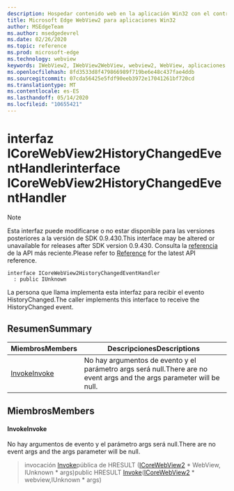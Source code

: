 ```yaml
---
description: Hospedar contenido web en la aplicación Win32 con el control Microsoft Edge WebView2
title: Microsoft Edge WebView2 para aplicaciones Win32
author: MSEdgeTeam
ms.author: msedgedevrel
ms.date: 02/26/2020
ms.topic: reference
ms.prod: microsoft-edge
ms.technology: webview
keywords: IWebView2, IWebView2WebView, webview2, WebView, aplicaciones Win32, Win32, Edge, ICoreWebView2, ICoreWebView2Host, control de explorador, HTML Edge
ms.openlocfilehash: 8fd3533d8f479866989f719be6e48c437fae4ddb
ms.sourcegitcommit: 07cda56425e5fdf90eeb3972e17041261bf720cd
ms.translationtype: MT
ms.contentlocale: es-ES
ms.lasthandoff: 05/14/2020
ms.locfileid: "10655421"
---
```

# <span data-ttu-id="bb846-104">interfaz ICoreWebView2HistoryChangedEventHandler</span><span class="sxs-lookup"><span data-stu-id="bb846-104">interface ICoreWebView2HistoryChangedEventHandler</span></span> 

> [!NOTE]
> <span data-ttu-id="bb846-105">Esta interfaz puede modificarse o no estar disponible para las versiones posteriores a la versión de SDK 0.9.430.</span><span class="sxs-lookup"><span data-stu-id="bb846-105">This interface may be altered or unavailable for releases after SDK version 0.9.430.</span></span> <span data-ttu-id="bb846-106">Consulta la [referencia](../../../webview2-api-reference.md) de la API más reciente.</span><span class="sxs-lookup"><span data-stu-id="bb846-106">Please refer to [Reference](../../../webview2-api-reference.md) for the latest API reference.</span></span>

```
interface ICoreWebView2HistoryChangedEventHandler
  : public IUnknown
```

<span data-ttu-id="bb846-107">La persona que llama implementa esta interfaz para recibir el evento HistoryChanged.</span><span class="sxs-lookup"><span data-stu-id="bb846-107">The caller implements this interface to receive the HistoryChanged event.</span></span>

## <span data-ttu-id="bb846-108">Resumen</span><span class="sxs-lookup"><span data-stu-id="bb846-108">Summary</span></span>

 <span data-ttu-id="bb846-109">Miembros</span><span class="sxs-lookup"><span data-stu-id="bb846-109">Members</span></span>                        | <span data-ttu-id="bb846-110">Descripciones</span><span class="sxs-lookup"><span data-stu-id="bb846-110">Descriptions</span></span>
--------------------------------|---------------------------------------------
[<span data-ttu-id="bb846-111">Invoke</span><span class="sxs-lookup"><span data-stu-id="bb846-111">Invoke</span></span>](#invoke) | <span data-ttu-id="bb846-112">No hay argumentos de evento y el parámetro args será null.</span><span class="sxs-lookup"><span data-stu-id="bb846-112">There are no event args and the args parameter will be null.</span></span>

## <span data-ttu-id="bb846-113">Miembros</span><span class="sxs-lookup"><span data-stu-id="bb846-113">Members</span></span>

#### <span data-ttu-id="bb846-114">Invoke</span><span class="sxs-lookup"><span data-stu-id="bb846-114">Invoke</span></span> 

<span data-ttu-id="bb846-115">No hay argumentos de evento y el parámetro args será null.</span><span class="sxs-lookup"><span data-stu-id="bb846-115">There are no event args and the args parameter will be null.</span></span>

> <span data-ttu-id="bb846-116">invocación [Invoke](#invoke)pública de HRESULT ([ICoreWebView2](ICoreWebView2.md) \* WebView, IUnknown \* args)</span><span class="sxs-lookup"><span data-stu-id="bb846-116">public HRESULT [Invoke](#invoke)([ICoreWebView2](ICoreWebView2.md) \* webview,IUnknown \* args)</span></span>

